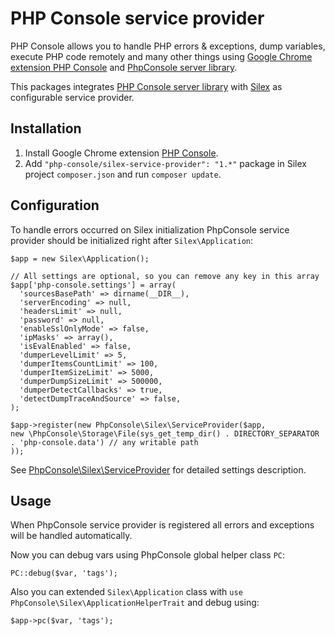 # PHP Console service provider

PHP Console allows you to handle PHP errors & exceptions, dump variables, execute PHP code remotely and many other things using [Google Chrome extension PHP Console](https://chrome.google.com/webstore/detail/php-console/nfhmhhlpfleoednkpnnnkolmclajemef) and [PhpConsole server library](https://github.com/barbushin/php-console).

This packages integrates [PHP Console server library](https://github.com/barbushin/php-console) with [Silex](http://silex.sensiolabs.org) as configurable service provider.

## Installation

1. Install Google Chrome extension [PHP Console](https://chrome.google.com/webstore/detail/php-console/nfhmhhlpfleoednkpnnnkolmclajemef).
2. Add `"php-console/silex-service-provider": "1.*"` package in Silex project `composer.json` and run `composer update`.

	
## Configuration

To handle errors occurred on Silex initialization PhpConsole service provider should be initialized right after `Silex\Application`:

	$app = new Silex\Application();

	// All settings are optional, so you can remove any key in this array
	$app['php-console.settings'] = array(
	  'sourcesBasePath' => dirname(__DIR__),
	  'serverEncoding' => null,
	  'headersLimit' => null,
	  'password' => null,
	  'enableSslOnlyMode' => false,
	  'ipMasks' => array(),
	  'isEvalEnabled' => false,
	  'dumperLevelLimit' => 5,
	  'dumperItemsCountLimit' => 100,
	  'dumperItemSizeLimit' => 5000,
	  'dumperDumpSizeLimit' => 500000,
	  'dumperDetectCallbacks' => true,
	  'detectDumpTraceAndSource' => false,
	);

	$app->register(new PhpConsole\Silex\ServiceProvider($app,
  	new \PhpConsole\Storage\File(sys_get_temp_dir() . DIRECTORY_SEPARATOR . 'php-console.data') // any writable path
	));

See [PhpConsole\Silex\ServiceProvider](/src/PhpConsole/Silex/ServiceProvider.php) for detailed settings description.

## Usage

When PhpConsole service provider is registered all errors and exceptions will be handled automatically.

Now you can debug vars using PhpConsole global helper class `PC`:

	PC::debug($var, 'tags');

Also you can extended `Silex\Application` class with `use PhpConsole\Silex\ApplicationHelperTrait` and debug using:

	$app->pc($var, 'tags');
